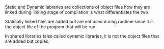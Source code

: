 Static and Dynamic labraries are collections of object files
how they are linked during linking stage of compilation is what differentiates
the two

Statically linked files are added but are not used during runtime since it is 
the object file of the program that will be run

In shared libraries (also called dynamic libraries, it is not the object files 
that are added but copies.
